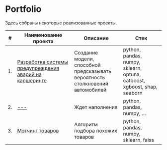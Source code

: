 # Portfolio

Здесь собраны некоторые реализованные проекты. 

| #    | Наименование проекта                                                                                                                | Описание                                                                           | Стек                                                                     |
| ---- |-------------------------------------------------------------------------------------------------------------------------------------|------------------------------------------------------------------------------------|--------------------------------------------------------------------------|
| 1.   | [Разработка системы предупреждения аварий на каршеринге](https://github.com/Snake-G/Portfolio/tree/main/collisions_prediction)      | Создание модели, способной предсказывать <br/>вероятность столкновений автомобилей | python, pandas, numpy, sklearn, optuna, catboost, xgboost, shap, seaborn |    
| 2.   | [ --- ](...)                                                               | Ждет наполнения                                                                    | python, pandas, numpy, ...                                               |
| 3.   | [Мэтчинг товаров](https://github.com/Snake-G/Portfolio/tree/main/product_matching)                                                  | Алгоритм подбора похожих товаров                                                   | python, pandas, numpy, sklearn, faiss                                    |

